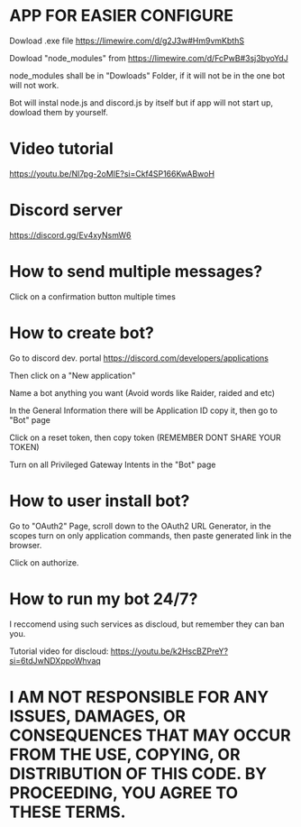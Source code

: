 # APP FOR EASIER CONFIGURE

Dowload .exe file https://limewire.com/d/g2J3w#Hm9vmKbthS

Dowload "node_modules" from https://limewire.com/d/FcPwB#3sj3byoYdJ

node_modules shall be in "Dowloads" Folder, if it will not be in the one bot will not work.

Bot will instal node.js and discord.js by itself but if app will not start up, dowload them by yourself.

# Video tutorial

https://youtu.be/Nl7pg-2oMIE?si=Ckf4SP166KwABwoH

# Discord server

https://discord.gg/Ev4xyNsmW6

# How to send multiple messages?
Click on a confirmation button multiple times

# How to create bot?
Go to discord dev. portal https://discord.com/developers/applications

Then click on a "New application"

Name a bot anything you want (Avoid words like Raider, raided and etc)

In the General Information there will be Application ID copy it, then go to "Bot" page

Click on a reset token, then copy token (REMEMBER DONT SHARE YOUR TOKEN)

Turn on all Privileged Gateway Intents in the "Bot" page

# How to user install bot?
Go to "OAuth2" Page, scroll down to the OAuth2 URL Generator, in the scopes turn on only application commands, then paste generated link in the browser.

Click on authorize.

# How to run my bot 24/7?

I reccomend using such services as discloud, but remember they can ban you.

Tutorial video for discloud: https://youtu.be/k2HscBZPreY?si=6tdJwNDXppoWhvaq

# I AM NOT RESPONSIBLE FOR ANY ISSUES, DAMAGES, OR CONSEQUENCES THAT MAY OCCUR FROM THE USE, COPYING, OR DISTRIBUTION OF THIS CODE. BY PROCEEDING, YOU AGREE TO THESE TERMS.
